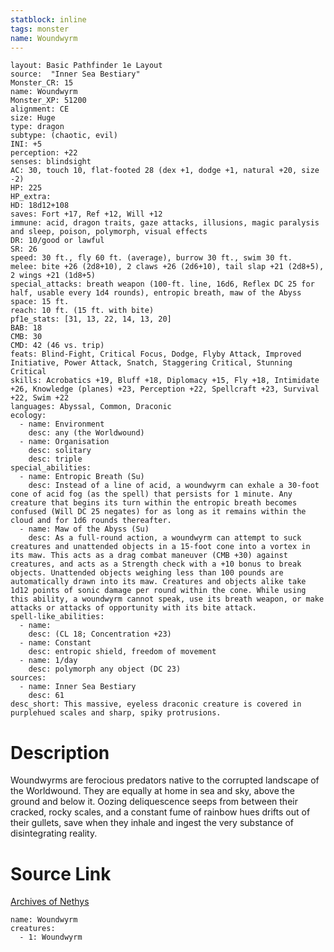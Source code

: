 ```yaml
---
statblock: inline
tags: monster
name: Woundwyrm
---
```

```statblock
layout: Basic Pathfinder 1e Layout
source:  "Inner Sea Bestiary"
Monster_CR: 15
name: Woundwyrm
Monster_XP: 51200
alignment: CE
size: Huge
type: dragon
subtype: (chaotic, evil)
INI: +5
perception: +22
senses: blindsight
AC: 30, touch 10, flat-footed 28 (dex +1, dodge +1, natural +20, size -2)
HP: 225
HP_extra: 
HD: 18d12+108
saves: Fort +17, Ref +12, Will +12
immune: acid, dragon traits, gaze attacks, illusions, magic paralysis and sleep, poison, polymorph, visual effects
DR: 10/good or lawful
SR: 26
speed: 30 ft., fly 60 ft. (average), burrow 30 ft., swim 30 ft.
melee: bite +26 (2d8+10), 2 claws +26 (2d6+10), tail slap +21 (2d8+5), 2 wings +21 (1d8+5)
special_attacks: breath weapon (100-ft. line, 16d6, Reflex DC 25 for half, usable every 1d4 rounds), entropic breath, maw of the Abyss
space: 15 ft.
reach: 10 ft. (15 ft. with bite)
pf1e_stats: [31, 13, 22, 14, 13, 20]
BAB: 18
CMB: 30
CMD: 42 (46 vs. trip)
feats: Blind-Fight, Critical Focus, Dodge, Flyby Attack, Improved Initiative, Power Attack, Snatch, Staggering Critical, Stunning Critical
skills: Acrobatics +19, Bluff +18, Diplomacy +15, Fly +18, Intimidate +26, Knowledge (planes) +23, Perception +22, Spellcraft +23, Survival +22, Swim +22
languages: Abyssal, Common, Draconic
ecology:
  - name: Environment
    desc: any (the Worldwound)
  - name: Organisation
    desc: solitary
    desc: triple
special_abilities:
  - name: Entropic Breath (Su)
    desc: Instead of a line of acid, a woundwyrm can exhale a 30-foot cone of acid fog (as the spell) that persists for 1 minute. Any creature that begins its turn within the entropic breath becomes confused (Will DC 25 negates) for as long as it remains within the cloud and for 1d6 rounds thereafter.
  - name: Maw of the Abyss (Su)
    desc: As a full-round action, a woundwyrm can attempt to suck creatures and unattended objects in a 15-foot cone into a vortex in its maw. This acts as a drag combat maneuver (CMB +30) against creatures, and acts as a Strength check with a +10 bonus to break objects. Unattended objects weighing less than 100 pounds are automatically drawn into its maw. Creatures and objects alike take 1d12 points of sonic damage per round within the cone. While using this ability, a woundwyrm cannot speak, use its breath weapon, or make attacks or attacks of opportunity with its bite attack.
spell-like_abilities:
  - name:
    desc: (CL 18; Concentration +23)
  - name: Constant
    desc: entropic shield, freedom of movement
  - name: 1/day
    desc: polymorph any object (DC 23)
sources:
  - name: Inner Sea Bestiary
    desc: 61
desc_short: This massive, eyeless draconic creature is covered in purplehued scales and sharp, spiky protrusions.
```
# Description
Woundwyrms are ferocious predators native to the corrupted landscape of the Worldwound. They are equally at home in sea and sky, above the ground and below it. Oozing deliquescence seeps from between their cracked, rocky scales, and a constant fume of rainbow hues drifts out of their gullets, save when they inhale and ingest the very substance of disintegrating reality.
# Source Link
[Archives of Nethys](https://aonprd.com/MonsterDisplay.aspx?ItemName=Woundwyrm)
```encounter-table
name: Woundwyrm
creatures:
  - 1: Woundwyrm
```
